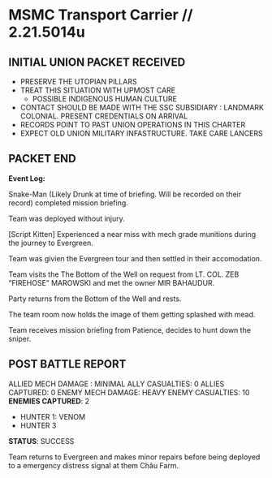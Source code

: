 # MSMC Transport Carrier // 2.21.5014u

## INITIAL UNION PACKET RECEIVED

- PRESERVE THE UTOPIAN PILLARS
- TREAT THIS SITUATION WITH UPMOST CARE
  - POSSIBLE INDIGENOUS HUMAN CULTURE
- CONTACT SHOULD BE MADE WITH THE SSC SUBSIDIARY : LANDMARK COLONIAL. PRESENT CREDENTIALS ON ARRIVAL
- RECORDS POINT TO PAST UNION OPERATIONS IN THIS CHARTER
- EXPECT OLD UNION MILITARY INFASTRUCTURE.
TAKE CARE LANCERS

## PACKET END

**Event Log:**

Snake-Man (Likely Drunk at time of briefing. Will be recorded on their record) completed mission briefing.

Team was deployed without injury.

[Script Kitten] Experienced a near miss with mech grade munitions during the journey to Evergreen.

Team was givien the Evergreen tour and then settled in their accomodation.

Team visits the The Bottom of the Well on request from LT. COL. ZEB “FIREHOSE” MAROWSKI and met the owner MIR BAHAUDUR.

Party returns from the Bottom of the Well and rests.

The team room now holds the image of them getting splashed with mead.

Team receives mission briefing from Patience, decides to hunt down the sniper.

## POST BATTLE REPORT
ALLIED MECH DAMAGE : MINIMAL
ALLY CASUALTIES: 0
ALLIES CAPTURED: 0
ENEMY MECH DAMAGE: HEAVY
ENEMY CASUALTIES: 10
**ENEMIES CAPTURED**: 2
- HUNTER 1: VENOM
- HUNTER 3

**STATUS**: SUCCESS

Team returns to Evergreen and makes minor repairs before being deployed to a emergency distress signal at them Châu Farm. 